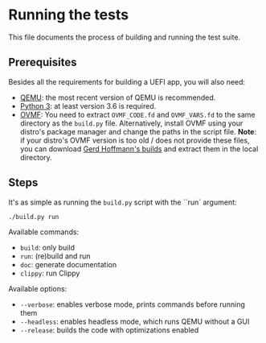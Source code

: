 # Running the tests

This file documents the process of building and running the test suite.

## Prerequisites

Besides all the requirements for building a UEFI app, you will also need:

- [QEMU](https://www.qemu.org/): the most recent version of QEMU is recommended.
- [Python 3](https://www.python.org): at least version 3.6 is required.
- [OVMF](https://github.com/tianocore/tianocore.github.io/wiki/OVMF):
  You need to extract `OVMF_CODE.fd` and `OVMF_VARS.fd` to the same directory as the `build.py` file.
  Alternatively, install OVMF using your distro's package manager and change the paths in the script file.
  **Note**: if your distro's OVMF version is too old / does not provide these files,
  you can download [Gerd Hoffmann's builds](https://www.kraxel.org/repos/) and extract them in the local directory.

## Steps

It's as simple as running the `build.py` script with the ``run` argument:

```sh
./build.py run
```

Available commands:

- `build`: only build
- `run`: (re)build and run
- `doc`: generate documentation
- `clippy`: run Clippy

Available options:

- `--verbose`: enables verbose mode, prints commands before running them
- `--headless`: enables headless mode, which runs QEMU without a GUI
- `--release`: builds the code with optimizations enabled
